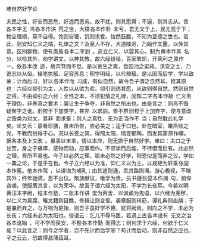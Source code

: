 难自然好学论

  

夫民之性，好安而恶危，好逸而恶劳。故不扰，则其愿得；不逼，则其志从。昔 各本字无  鸿 各本作洪  荒之世，大樸 各本作朴  未亏，君无文于上，民无竞于下；物全理顺，莫不自得。饱则安寝，饥则求食。怡然鼓腹，不知为至德之世也。若此，则安知仁义之端，礼律之文？及至人不存，大道陵迟，乃始作文墨，以传其意。区别群物，使有类族 各本二字到  。造立仁义，以婴其心。制为 黄本作其  名分，以检其外，劝学讲文，以神其教。故六经纷错，百家繁炽，开荣利之 原作一。依各本改  途，故奔骛而不觉。是以贪生之禽，食园池之粱菽。求安之士，乃诡志以从俗。操笔执觚，足容苏息；积学明经，以代稼穑。是以困而后学，学以致荣；计而后习，好以 各本作而  习成，有似自然，故令吾子谓之自然耳。推其原也：六经以抑引为主，人性以从欲为欢。抑引则违其愿，从欲则得自然。然则自然之得，不由抑引之六经；全性之本，不须犯情之礼律，固知 二字各本作故  仁义务于理伪，非养真之要术；廉让生于争夺，非自然之所出也。由是言之：则鸟不毁 疑聚字之讹。旧校于下加类字，甚非  以求驯，兽不群 旧校于上加弃字，使与意改之毁类为对文，甚非  而求畜；则人之真性，无为正 当作不  当；自然耽此礼学矣。论又云：嘉肴珍膳，虽未所尝，尝必美之；适于口也。处在暗室，睹烝烛之光，不教而悦得于心。况以长夜之冥，得照太阳，情变郁陶，而发其蒙 原作矇。据各本及上文改  。虽事以末来，情以本应，则无损于自然好学。难曰：夫口之于甘苦，身之于痛痒，感物而动，应事而作。不须学而后能，不待借而后有。此必然之理，吾所不易也。今子以必然之理，喻未必然之好学，则恐似是而非之议，学如一粟之论，于是乎在也。今子立六经以为准，仰仁义以为主，以规矩为轩乘 张燮本作冕。他本作驾  ，以讲诲为哺乳；由其途则通，乖其路则滞。游心极视，不睹其外；终年驰骋，思不出位。聚族献议，唯学为贵。执书擿 张燮本作摘  句，俯仰咨嗟。使服膺其言，以为荣华。故吾子谓六经为太阳，不学为长夜耳。今若以明 黄汪本字阙，程本作塾，二张本作讲  堂为丙舍，以讽诵为鬼语，以六经为芜秽，以仁义为臭腐，睹文籍则目瞧，修揖让则变伛，袭章服则转筋，谭礼典则齿龋；于是兼而弃之，与万物为更始，则吾子虽好学不倦，犹将阙焉。则向之不学，未必为长夜；六经未必为太阳也。俗语云：乞儿不辱马医，若遇上古 各本讹有  无文之治 各本讹始  ，可不学而获安，不懃 各本作勤  而得志；则何求于六经，何欲于仁义哉？以此言之：则今之学者，岂不先计而后学邪？苟计而后动，则非自然之应也。子之云云，恐故得昌蒲葅耳。